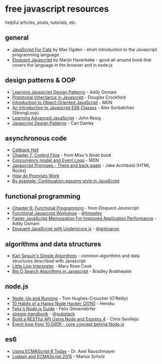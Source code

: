 # free javascript resources

helpful articles, posts, tutorials, etc.

## general

- [JavaScript For Cats](http://jsforcats.com/) by Max Ogden - short introduction to the Javascript programming language
- [Eloquent Javascript](http://eloquentjavascript.net/) by Marijn Haverbeke - good all-around book that covers the language in the browser and in node.js

## design patterns & OOP

- [Learning Javascript Design Patterns](http://addyosmani.com/resources/essentialjsdesignpatterns/book/) - Addy Osmani
- [Prototypal Inheritance in Javascript](http://javascript.crockford.com/prototypal.html) - Douglas Crockford
- [Introduction to Object-Oriented JavaScript](https://developer.mozilla.org/en-US/docs/Web/JavaScript/Introduction_to_Object-Oriented_JavaScript) - MDN
- [An Introduction to Javascript ES6 Classes](https://strongloop.com/strongblog/an-introduction-to-javascript-es6-classes/) - Alex Gorbatchev (StrongLoop)
- [Learning Advanced JavaScript](http://ejohn.org/apps/learn/) - John Resig
- [Javascript Design Patterns](https://carldanley.com/javascript-design-patterns/) - Carl Danley

## asynchronous code
- [Callback Hell](http://callbackhell.com/)
- [Chapter 7: Control Flow](http://book.mixu.net/node/ch7.html) - from *Mixu's Node book*
- [Concurrency model and Event Loop](https://developer.mozilla.org/en-US/docs/Web/JavaScript/EventLoop) - MDN
- [Javascript Promises - There and back again](http://www.html5rocks.com/en/tutorials/es6/promises/) - Jake Archibald (HTML Rocks)
- [How do Promises Work](http://robotlolita.me/2015/11/15/how-do-promises-work.html)
- [By example: Continuation-passing style in JavaScript](http://matt.might.net/articles/by-example-continuation-passing-style/)


## functional programming

- [Chapter 6: Functional Programming](http://eloquentjavascript.net/1st_edition/chapter6.html) - from *Eloquent Javascript*
- [Functional Javascript Workshop](https://github.com/timoxley/functional-javascript-workshop) - @[timoxley](https://github.com/timoxley)
- [Faster JavaScript Memoization For Improved Application Performance](http://addyosmani.com/blog/faster-javascript-memoization/) - Addy Osmani
- [Eloquent JavaScript with Underscore.js](https://smthngsmwhr.wordpress.com/2014/02/02/eloquent-javascript-with-underscore-js/) - @[antivanov](https://github.com/antivanov)

## algorithms and data structures

- [Karl Seguin's Simple Algorithms](http://algorithms.openmymind.net/) - common algorithms and data structures described with Javascript
- [Little Lisp Interpreter](https://www.recurse.com/blog/21-little-lisp-interpreter) - Mary Rose Cook
- [Big O Search Algorithms in Javascript](http://www.bradoncode.com/blog/2012/04/big-o-algorithm-examples-in-javascript.html) - Bradley Braithwaite

## node.js

- [Node: Up and Running](http://chimera.labs.oreilly.com/books/1234000001808/index.html) - Tom Hughes-Croucher (O'Reilly)
- [10 Habits of a Happy Node Hacker (2016)](http://blog.heroku.com/archives/2015/11/10/node-habits-2016) - Heroku
- [Felix's Node.js Guide](http://nodeguide.com/beginner.html) - Felix Geisendörfer
- [stream-handbook](https://github.com/substack/stream-handbook) - @[substack](https://github.com/substack)
- [Build a RESTful API Using Node and Express 4](https://scotch.io/tutorials/build-a-restful-api-using-node-and-express-4) - Chris Sevilleja
- [Event loop from 10,000ft - core concept behind Node.js](http://bytearcher.com/articles/event-loop-10-000ft/)

## es6

- [Using ECMAScript 6 Today](https://www.youtube.com/watch?v=Fg3bEZIcnUw) - Dr. Axel Rauschmayer
- [Lodash and ECMAScript 2015](https://blog.mariusschulz.com/2015/05/11/lodash-and-ecmascript-2015) - Marius Schulz

